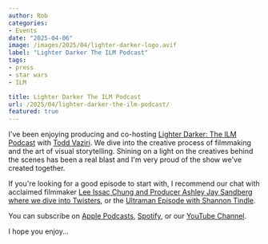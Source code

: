 ```yaml
---
author: Rob
categories:
- Events
date: "2025-04-06"
image: /images/2025/04/lighter-darker-logo.avif
label: "Lighter Darker The ILM Podcast"
tags:
- press
- star wars
- ILM

title: Lighter Darker The ILM Podcast
url: /2025/04/lighter-darker-the-ilm-podcast/
featured: true
---
```


I've been enjoying producing and co-hosting [Lighter Darker: The ILM Podcast](https://www.ilm.com/lighterdarker/) with [Todd Vaziri](https://linktr.ee/tvaziri). We dive into the creative process of filmmaking and the art of visual storytelling. Shining on a light on the creatives behind the scenes has been a real blast and I'm very proud of the show we've created together.

If you're looking for a good episode to start with, I recommend our chat with acclaimed filmmaker [Lee Issac Chung and Producer Ashley Jay Sandberg where we dive into Twisters](https://www.ilm.com/lighterdarker/s1e4-twisters-with-lee-isaac-chung-and-ashley-jay-sandberg/), or the [Ultraman Episode with Shannon Tindle](https://www.ilm.com/lighterdarker/ep-006-ultraman-rising-with-shannon-tindle-and-hayden-jones/). 

You can subscribe on [Apple Podcasts](https://podcasts.apple.com/us/podcast/lighter-darker-the-ilm-podcast/id1764351015), [Spotify](https://open.spotify.com/show/0ovwtj5CICCmEdNUGa1dLO), or our [YouTube Channel](https://www.youtube.com/playlist?list=PLSdYxd2_srPWP3g1xKTp5ltICRr88dfut).

I hope you enjoy...